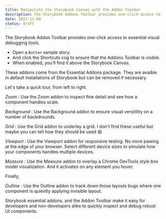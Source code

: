 ```yaml
---
title: Manipulate the Storybook Canvas with the Addon Toolbar
description: The Storybook Addons Toolbar provides one-click access to essential visual debugging tools. Discover how Essential Addons — zoom, background color, measure, outline, and viewport — help you debug and refine components.
date: 2023-11-09
status: draft
---
```


The Storybook Addon Toolbar provides one-click access to essential visual debugging tools.

- Open a `Button` sample story.
- And click the Shortcuts cog to ensure that the Addons Toolbar is visible.
- When enabled, you'll find it above the Storybook Canvas.

These addons come from the Essential Addons package.
They are avaible in default installations of Storybook but can be removed if necessary.

Let's take a quick tour, from left to right.

_Zoom_
: Use the Zoom addon to inspect fine detail and see how a component handles scale.

_Background_
: Use the Background addon to ensure visual versitility on a number of backdrounds.

_Grid_
: Use the Grid addon to underlay a grid. I don't find these useful but maybe you can tell how they should be used 😆

_Viewport_
: Use the Viewport addon for responsive testing. No more pawing at the edge of your browser. Select different device sizes to simulate how your components handles multiple devices.

_Measure_
: Use the Measure addon to overlay a Chrome DevTools style box model visualization. And it activates on any element you hover.

Finally,

_Outline_
: Use the Outline addon to track down those layouts bugs where one component is quiently applying invisible layout.

Storybook essential addons, and the Addon Toolbar make it easy for developers and non-developers alike to quickly inspect and debug robust UI components.
